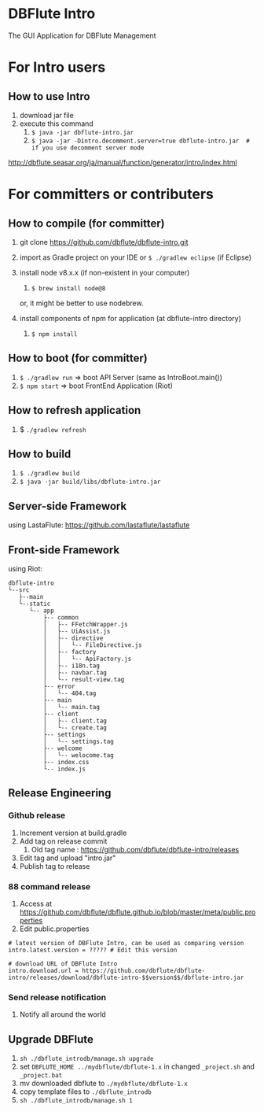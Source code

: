 DBFlute Intro
=======================
The GUI Application for DBFlute Management

# For Intro users
## How to use Intro
1. download jar file
2. execute this command 
   1. `$ java -jar dbflute-intro.jar`
   2. `$ java -jar -Dintro.decomment.server=true dbflute-intro.jar  # if you use decomment server mode`

http://dbflute.seasar.org/ja/manual/function/generator/intro/index.html

# For committers or contributers
## How to compile (for committer)

1. git clone https://github.com/dbflute/dbflute-intro.git
2. import as Gradle project on your IDE or `$ ./gradlew eclipse` (if Eclipse)
3. install node v8.x.x (if non-existent in your computer)
   1. `$ brew install node@8`  
   
   or, it might be better to use nodebrew.
4. install components of npm for application (at dbflute-intro directory)
   1. `$ npm install`

## How to boot (for committer)
1. `$ ./gradlew run` => boot API Server (same as IntroBoot.main())
2. `$ npm start` => boot FrontEnd Application (Riot)

## How to refresh application
1. $ `./gradlew refresh`

## How to build
1. `$ ./gradlew build`
2. `$ java -jar build/libs/dbflute-intro.jar`

## Server-side Framework

using LastaFlute:
https://github.com/lastaflute/lastaflute

## Front-side Framework

using Riot:
```
dbflute-intro
└--src
   ├--main
   └--static
      └-- app
          ├-- common
          │   ├-- FFetchWrapper.js
          │   ├-- UiAssist.js
          │   ├-- directive
          │   │   └-- FileDirective.js
          │   ├-- factory
          │   │   └-- ApiFactory.js
          │   ├-- i18n.tag
          │   ├-- navbar.tag
          │   └-- result-view.tag
          ├-- error
          │   └-- 404.tag
          ├-- main
          │   └-- main.tag
          ├-- client
          │   ├-- client.tag
          │   └-- create.tag
          ├-- settings
          │   └-- settings.tag
          ├-- welcome
          │   └-- welocome.tag
          ├-- index.css
          └-- index.js
```

## Release Engineering

### Github release
1. Increment version at build.gradle
2. Add tag on release commit
   1. Old tag name : https://github.com/dbflute/dbflute-intro/releases
3. Edit tag and upload "intro.jar"
4. Publish tag to release

### 88 command release
1. Access at https://github.com/dbflute/dbflute.github.io/blob/master/meta/public.properties
2. Edit public.properties
```
# latest version of DBFlute Intro, can be used as comparing version
intro.latest.version = ????? # Edit this version

# download URL of DBFlute Intro 
intro.download.url = https://github.com/dbflute/dbflute-intro/releases/download/dbflute-intro-$$version$$/dbflute-intro.jar
```

### Send release notification 
1. Notify all around the world

## Upgrade DBFlute

1. `sh ./dbflute_introdb/manage.sh upgrade`
2. set `DBFLUTE_HOME ../mydbflute/dbflute-1.x` in changed `_project.sh` and `_project.bat`
3. mv downloaded dbflute to `./mydbflute/dbflute-1.x`
4. copy template files to `./dbflute_introdb`
5. `sh ./dbflute_introdb/manage.sh 1`

